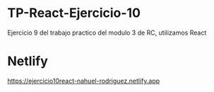 # TP-React-Ejercicio-10
Ejercicio 9 del trabajo practico del modulo 3 de RC, utilizamos React

# Netlify
https://ejercicio10react-nahuel-rodriguez.netlify.app
